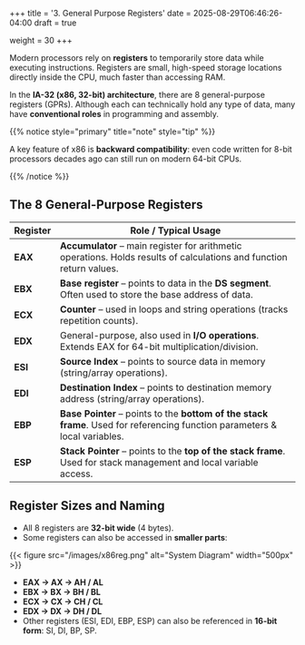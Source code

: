 +++
title = '3. General Purpose Registers'
date = 2025-08-29T06:46:26-04:00
draft = true

weight = 30
+++

Modern processors rely on **registers** to temporarily store data while executing instructions. Registers are small, high-speed storage locations directly inside the CPU, much faster than accessing RAM.  

In the **IA-32 (x86, 32-bit) architecture**, there are 8 general-purpose registers (GPRs). Although each can technically hold any type of data, many have **conventional roles** in programming and assembly.  

{{% notice style="primary" title="note" style="tip" %}}

A key feature of x86 is **backward compatibility**: even code written for 8-bit processors decades ago can still run on modern 64-bit CPUs.  

{{% /notice %}}

## The 8 General-Purpose Registers

| Register | Role / Typical Usage |
|----------|----------------------|
| **EAX**  | **Accumulator** – main register for arithmetic operations. Holds results of calculations and function return values. |
| **EBX**  | **Base register** – points to data in the **DS segment**. Often used to store the base address of data. |
| **ECX**  | **Counter** – used in loops and string operations (tracks repetition counts). |
| **EDX**  | General-purpose, also used in **I/O operations**. Extends EAX for 64-bit multiplication/division. |
| **ESI**  | **Source Index** – points to source data in memory (string/array operations). |
| **EDI**  | **Destination Index** – points to destination memory address (string/array operations). |
| **EBP**  | **Base Pointer** – points to the **bottom of the stack frame**. Used for referencing function parameters & local variables. |
| **ESP**  | **Stack Pointer** – points to the **top of the stack frame**. Used for stack management and local variable access. |

## Register Sizes and Naming

- All 8 registers are **32-bit wide** (4 bytes).  
- Some registers can also be accessed in **smaller parts**:  

{{< figure src="/images/x86reg.png" alt="System Diagram" width="500px" >}}

- **EAX → AX → AH / AL**  
- **EBX → BX → BH / BL**  
- **ECX → CX → CH / CL**  
- **EDX → DX → DH / DL**  
- Other registers (ESI, EDI, EBP, ESP) can also be referenced in **16-bit form**: SI, DI, BP, SP.  
